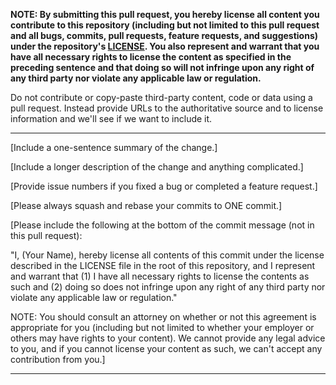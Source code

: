 **NOTE: By submitting this pull request, you hereby license all content you
contribute to this repository (including but not limited to this pull request
and all bugs, commits, pull requests, feature requests, and suggestions) under
the repository's
[LICENSE](https://github.com/holvonix-open/solr-query-io-ts/blob/master/LICENSE).
You also represent and warrant that you have all necessary rights to license the
content as specified in the preceding sentence and that doing so will not
infringe upon any right of any third party nor violate any applicable law or
regulation.**

Do not contribute or copy-paste third-party content, code or data using a pull
request. Instead provide URLs to the authoritative source and to license
information and we'll see if we want to include it.

---

[Include a one-sentence summary of the change.]

[Include a longer description of the change and anything complicated.]

[Provide issue numbers if you fixed a bug or completed a feature request.]

[Please always squash and rebase your commits to ONE commit.]

[Please include the following at the bottom of the commit message (not in this
pull request):

"I, (Your Name), hereby license all contents of this commit under the license
described in the LICENSE file in the root of this repository, and I represent
and warrant that (1) I have all necessary rights to license the contents as such
and (2) doing so does not infringe upon any right of any third party nor violate
any applicable law or regulation."

NOTE: You should consult an attorney on whether or not this agreement is
appropriate for you (including but not limited to whether your employer or
others may have rights to your content). We cannot provide any legal advice to
you, and if you cannot license your content as such, we can't accept any
contribution from you.]

---
